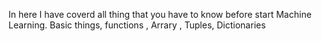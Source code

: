 In here I have coverd all thing that you have to know before start Machine Learning. Basic things, functions , Arrary , Tuples, Dictionaries


